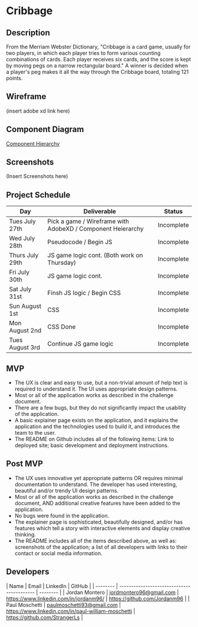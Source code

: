 # Cribbage


## Description

From the Merriam Webster Dictionary, "Cribbage is a card game, usually for two players, in which each player tries to form various counting combinations of cards. Each player receives six cards, and the score is kept by moving pegs on a narrow rectangular board." A winner is decided when a player's peg makes it all the way through the Cribbage board, totaling 121 points.


## Wireframe

(insert adobe xd link here)


## Component Diagram

[Component Hierarchy](https://whimsical.com/cribbage-LVsLLuWSxsqwcNYu6vN8RD)

## Screenshots

(Insert Screenshots here)

## Project Schedule

| Day      | Deliverable                                | Status   |
| -------- | ------------------------------------------ | -------- |
| Tues July 27th | Pick a game / Wireframe with AdobeXD / Component Heierarchy | Incomplete |
| Wed July 28th | Pseudocode / Begin JS | Incomplete |
| Thurs July 29th | JS game logic cont. (Both work on Thursday) | Incomplete |
| Fri July 30th | JS game logic cont. | Incomplete |
| Sat July 31st | Finsh JS logic / Begin CSS | Incomplete |
| Sun August 1st | CSS | Incomplete |
| Mon August 2nd | CSS Done | Incomplete |
| Tues August 3rd | Continue JS game logic | Incomplete |


## MVP

- The UX is clear and easy to use, but a non-trivial amount of help text is required to understand it. The UI uses appropriate design patterns.
- Most or all of the application works as described in the challenge document.
- There are a few bugs, but they do not significantly impact the usability of the application.
- A basic explainer page exists on the application, and it explains the application and the technologies used to build it, and introduces the team to the user.
- The README on Github includes all of the following items: Link to deployed site; basic development and deployment instructions.


## Post MVP

- The UX uses innovative yet appropriate patterns OR requires minimal documentation to understand. The developer has used interesting, beautiful and/or trendy UI design patterns.
- Most or all of the application works as described in the challenge document, AND additional creative features have been added to the application.
- No bugs were found in the application.
- The explainer page is sophisticated, beautifully designed, and/or has features which tell a story with interactive elements and display creative thinking.
- The README includes all of the items described above, as well as: screenshots of the application; a list of all developers with links to their contact or social media information.


## Developers

| Name | Email | LinkedIn | GitHub |
| -------- | ------------------------------------------ | -------- |
| Jordan Montero | jordmontero96@gmail.com | https://www.linkedin.com/in/jordanm96/ | https://github.com/Jordanm96 |
| Paul Moschetti | paulmoschetti93@gmail.com | https://www.linkedin.com/in/paul-william-moschetti | https://github.com/StrangerLs |
